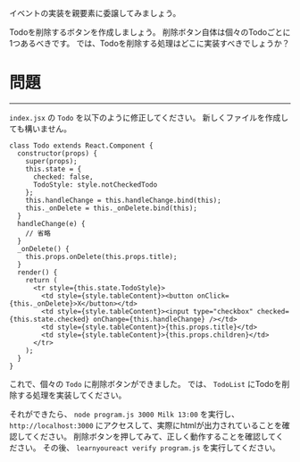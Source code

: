 イベントの実装を親要素に委譲してみましょう。

Todoを削除するボタンを作成しましょう。
削除ボタン自体は個々のTodoごとに1つあるべきです。
では、Todoを削除する処理はどこに実装すべきでしょうか？

# 問題
---

`index.jsx` の `Todo` を以下のように修正してください。
新しくファイルを作成しても構いません。

```
class Todo extends React.Component {
  constructor(props) {
    super(props);
    this.state = {
      checked: false,
      TodoStyle: style.notCheckedTodo
    };
    this.handleChange = this.handleChange.bind(this);
    this._onDelete = this._onDelete.bind(this);
  }
  handleChange(e) {
    // 省略
  }
  _onDelete() {
    this.props.onDelete(this.props.title);
  }
  render() {
    return (
      <tr style={this.state.TodoStyle}>
        <td style={style.tableContent}><button onClick={this._onDelete}>X</button></td>
        <td style={style.tableContent}><input type="checkbox" checked={this.state.checked} onChange={this.handleChange} /></td>
        <td style={style.tableContent}>{this.props.title}</td>
        <td style={style.tableContent}>{this.props.children}</td>
      </tr>
    );
  }
}
```

これで、個々の `Todo` に削除ボタンができました。
では、 `TodoList` にTodoを削除する処理を実装してください。

それができたら、 `node program.js 3000 Milk 13:00` を実行し、 `http://localhost:3000` にアクセスして、実際にhtmlが出力されていることを確認してください。
削除ボタンを押してみて、正しく動作することを確認してください。
その後、 `learnyoureact verify program.js` を実行してください。